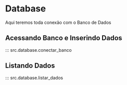 # Database

Aqui teremos toda conexão com o Banco de Dados

## Acessando Banco e Inserindo Dados

::: src.database.conectar_banco

## Listando Dados

::: src.database.listar_dados